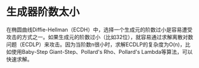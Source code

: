 # 生成器阶数太小

在椭圆曲线Diffie-Hellman（ECDH）中，选择一个生成元的阶数过小是容易遭受攻击的方式之一。如果生成元的阶数过小（比如32位），就容易通过求解离散对数问题（ECDLP）来攻击。因为当阶数n很小时，求解ECDLP的复杂度为O(n)，比如使用Baby-Step Giant-Step、Pollard's Rho、Pollard's Lambda等算法，可以快速求解。

```py

```